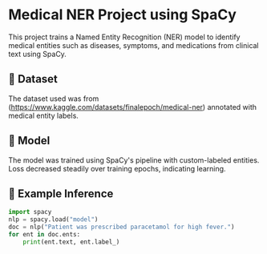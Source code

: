 # Medical NER Project using SpaCy

This project trains a Named Entity Recognition (NER) model to identify medical entities such as diseases, symptoms, and medications from clinical text using SpaCy.

## 📁 Dataset
The dataset used was from (https://www.kaggle.com/datasets/finalepoch/medical-ner) annotated with medical entity labels.

## 🧠 Model
The model was trained using SpaCy's pipeline with custom-labeled entities. Loss decreased steadily over training epochs, indicating learning.

## 🔬 Example Inference
```python
import spacy
nlp = spacy.load("model")
doc = nlp("Patient was prescribed paracetamol for high fever.")
for ent in doc.ents:
    print(ent.text, ent.label_)
